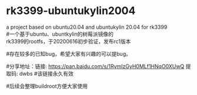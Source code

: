 # rk3399-ubuntukylin2004  
a project based on ubuntu20.04 and ubuntukylin 20.04 for rk3399  
#一个基于ubuntu、ubuntkylin的树莓派镜像的  
rk3399的rootfs，于20200616初步验证，发布rc1版本  
  
#存在较多的已知bug，希望大家有兴趣的可以提bug。
  
#分享地址：链接: https://pan.baidu.com/s/1RymIzGyH0MLf1HNqO0XUwQ 提取码: dwbs
#该链接永久有效

  
#后续会整理buildroot方便大家使用
